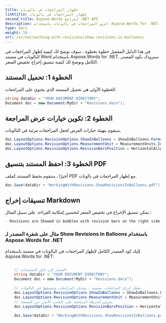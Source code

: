 ```yaml
---
title: إظهار المراجعات في بالونات
linktitle: إظهار المراجعات في بالونات
second_title: Aspose.Words لمراجع .NET API
description: اعرض المراجعات في بالونات باستخدام Aspose.Words for .NET.
type: docs
weight: 10
url: /ar/net/working-with-revisions/show-revisions-in-balloons/
---
```


في هذا الدليل المفصل خطوة بخطوة ، سوف نوضح لك كيفية إظهار المراجعات في البالونات في مستند Word باستخدام Aspose.Words for .NET. سنزودك بكود المصدر الكامل ونوضح لك كيفية تنسيق إخراج تخفيض السعر.

## الخطوة 1: تحميل المستند

الخطوة الأولى هي تحميل المستند الذي يحتوي على المراجعات.

```csharp
string dataDir = "YOUR DOCUMENT DIRECTORY";
Document doc = new Document(MyDir + "Revisions.docx");
```

## الخطوة 2: تكوين خيارات عرض المراجعة

سنقوم بتهيئة خيارات العرض لجعل المراجعات مرئية في البالونات.

```csharp
doc.LayoutOptions.RevisionOptions.ShowInBalloons = ShowInBalloons.FormatAndDelete;
doc.LayoutOptions.RevisionOptions.MeasurementUnit = MeasurementUnits.Inches;
doc.LayoutOptions.RevisionOptions.RevisionBarsPosition = HorizontalAlignment.Right;
```

## الخطوة 3: احفظ المستند بتنسيق PDF

أخيرًا ، سنقوم بحفظ المستند كملف PDF مع إظهار المراجعات في بالونات.

```csharp
doc.Save(dataDir + "WorkingWithRevisions.ShowRevisionsInBalloons.pdf");
```

## تنسيقات إخراج Markdown

يمكن تنسيق الإخراج في تخفيض السعر لتحسين إمكانية القراءة. على سبيل المثال :

```markdown
- Revisions are Showed in bubbles with revision bars on the right side.
```

### مثال على شفرة المصدر لـ Show Revisions In Balloons باستخدام Aspose.Words for .NET

إليك كود المصدر الكامل لإظهار المراجعات في البالونات في مستند باستخدام Aspose.Words for .NET:

```csharp
    
	// المسار إلى دليل المستندات.
	string dataDir = "YOUR DOCUMENT DIRECTORY";	
	Document doc = new Document(MyDir + "Revisions.docx");

	// يجعل إدراج المراجعات مضمنة ، وحذف المراجعات وتنسيقها في البالونات.
	doc.LayoutOptions.RevisionOptions.ShowInBalloons = ShowInBalloons.FormatAndDelete;
	doc.LayoutOptions.RevisionOptions.MeasurementUnit = MeasurementUnits.Inches;
	// يعرض أشرطة المراجعة على الجانب الأيمن من الصفحة.
	doc.LayoutOptions.RevisionOptions.RevisionBarsPosition = HorizontalAlignment.Right;
	
	doc.Save(dataDir + "WorkingWithRevisions.ShowRevisionsInBalloons.pdf");
	
```



